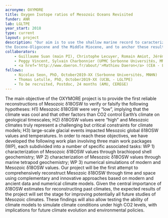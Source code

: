 ```yaml
---
acronyme: OXYMORE
title: Oxygen Isotope ratios of Mesozoic Oceans Revisited 
funder: ANR
lab: LGLTPE
year_start: 2018
type: current
layout: project
description: "Our aim is to use the shallow marine record to caracterize coastal environmental changes occuring accross the two main climatic transition of the last 40 Myrs, 
the Eocene-Oligocene and the Middle Miocene, and to anchor these results to global signal using the Earth System model IPSL-CM5A2"
collaborators:
    - Guillaume Suan (main PI), Christophe Lecuyer, Romain Amiot, Jérémy Martin (LGLTPE - U. Lyon)
    - Peggy Vincent, Sylvain Charbonnier (UPMC Sorbonne Universités, MNHN)
    - <a href='http://www.daeron.fr/about/'>Mathieu Daeron</a> (CEA - LSCE)
fellows: 
    - Nicolas Seon, PhD, October2019-XX (Sorbonne Universités, MNHN)
    - Thomas Letulle, PhD, October2019-XX (UCBL - LGLTPE)
    - To be recruited, Postdoc, 24 months (AMU, CEREGE)
---
```


The main objective of the OXYMORE project is to provide the first reliable reconstructions of Mesozoic
δ18OSW to verify or falsify the following hypotheses:
H1) Mesozoic δ18OSW were very “low”, implying that the climate was cool and that other factors than CO2
control Earth’s climate on geological timescales;
H2) δ18OSW values were “high” and Mesozoic climates truly represent a challenging but critical constraints
for climate models;
H3) large-scale glacial events impacted Mesozoic global δ18OSW values and temperatures.
In order to reach these objectives, we have developed the following work plan involving three main work
packages (WP), each subdivided into a number of specific associated tasks:
WP 1) characterization of Mesozoic δ18OSW values through brachiopod shell geochemistry;
WP 2) characterization of Mesozoic δ18OSW values through marine tetrapod geochemistry;
WP 3) numerical simulations of modern and Mesozoic δ18OSW values.
Our project will be the first attempt to comprehensively reconstruct Mesozoic δ18OSW through time and
space using complementary and innovative approaches based on modern and ancient data and numerical
climate models. Given the central importance of δ18OSW estimates for reconstructing past climates, the
expected results of the project will set the stage for improving potentially all future studies of Mesozoic
climates. These findings will also allow testing the ability of climate models to simulate climate conditions
under high CO2 levels, with implications for future climate evolution and environmental policies.

